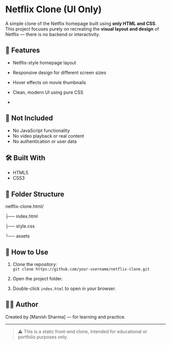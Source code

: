 # Netflix Clone (UI Only)


A simple clone of the Netflix homepage built using **only HTML and CSS**. This project focuses purely on recreating the **visual layout and design** of Netflix — there is no backend or interactivity.

## 🎨 Features

- Netflix-style homepage layout 
- Responsive design for different screen sizes  
- Hover effects on movie thumbnails  
- Clean, modern UI using pure CSS

- 
## 🚫 Not Included

- No JavaScript functionality  
- No video playback or real content  
- No authentication or user data

## 🛠️ Built With

- HTML5  
- CSS3

## 📁 Folder Structure
netflix-clone.html/


├── index.html


├── style.css

└── assets


## 📌 How to Use

1. Clone the repository:  
   `git clone https://github.com/your-username/netflix-clone.git`

2. Open the project folder.

3. Double-click `index.html` to open in your browser.

## 👨‍💻 Author

Created by [Manish Sharma] — for learning and practice.

---

> ⚠️ This is a static front-end clone, intended for educational or portfolio purposes only.
